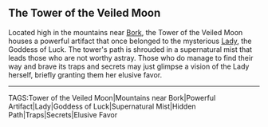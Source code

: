 ## The Tower of the Veiled Moon

Located high in the mountains near [Bork](../Places/Bork.md), the Tower of the Veiled Moon houses a powerful artifact that once belonged to the mysterious [Lady](../Gods/The_Lady.md), the Goddess of Luck. The tower's path is shrouded in a supernatural mist that leads those who are not worthy astray. Those who do manage to find their way and brave its traps and secrets may just glimpse a vision of the Lady herself, briefly granting them her elusive favor.


---

TAGS:Tower of the Veiled Moon|Mountains near Bork|Powerful Artifact|Lady|Goddess of Luck|Supernatural Mist|Hidden Path|Traps|Secrets|Elusive Favor
